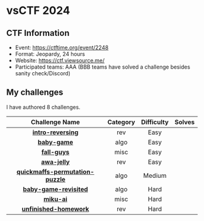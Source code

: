 # vsCTF 2024

## CTF Information

- Event: https://ctftime.org/event/2248
- Format: Jeopardy, 24 hours
- Website: https://ctf.viewsource.me/
- Participated teams: AAA (BBB teams have solved a challenge besides sanity check/Discord)

## My challenges

I have authored 8 challenges.

| Challenge Name                                                        | Category  | Difficulty | Solves |
| :--------------: | :----------: |  :------:  | :----: |
| [**intro-reversing**](./intro-reversing/)                             | rev       | Easy       |     |
| [**baby-game**](./algo/)                                              | algo      | Easy       |      |
| [**fall-guys**](./fall-guys/)                                         | misc      | Easy       |      |
| [**awa-jelly**](./awa-jelly/)                                         | rev       | Easy       |      |
| [**quickmaffs-permutation-puzzle**](./algo/)                          | algo      | Medium     |       |
| [**baby-game-revisited**](./algo/)                                    | algo      | Hard       |      |
| [**miku-ai**](./miku-ai/)                                             | misc      | Hard       |       |
| [**unfinished-homework**](./unfinished-homework/)                     | rev       | Hard       |       |